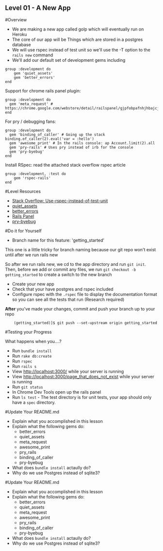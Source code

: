 Level 01 - A New App
-----------

#Overview
* We are making a new app called golp which will eventually run on Heroku
* The core of our app will be Things which are stored in a postgres database
* We will use rspec instead of test unit so we'll use the -T option to the ```rails new``` command
* We'll add our default set of development gems including


```
group :development do
	gem 'quiet_assets'
	gem 'better_errors'
end
```

Support for chrome rails panel plugin:

    group :development do
      gem 'meta_request' # https://chrome.google.com/webstore/detail/railspanel/gjpfobpafnhjhbajcjgccbbdofdckggg
    end

For pry / debugging fans:

    group :development do
      gem 'binding_of_caller' # Going up the stack  binding.of_caller(2).eval('var = :hello')
      gem 'awesome_print' # In the rails console: ap Account.limit(2).all
      gem 'pry-rails' # Uses pry instead of irb for the console
      gem 'pry-byebug'
    end

Install RSpec: read the attached stack overflow rspec article


	group :development, :test do
		gem 'rspec-rails'
	end


#Level Resources

* [Stack Overflow: Use-rspec-instead-of-test-unit](http://stackoverflow.com/questions/6728618/how-can-i-tell-rails-to-use-rspec-instead-of-test-unit-when-creating-a-new-rails)
* [quiet_assets](https://github.com/evrone/quiet_assets)
* [better_errors](https://github.com/charliesome/better_errors)
* [Rails Panel](https://chrome.google.com/webstore/detail/railspanel/gjpfobpafnhjhbajcjgccbbdofdckggg)
* [pry-byebug](https://github.com/deivid-rodriguez/pry-byebug)

#Do it for Yourself

* Branch name for this feature: 'getting_started'

This one is a little tricky for branch naming because our git repo won't exist until after we run rails new

So after we run rails new, we cd to the app directory and run ```git init```. Then, before we add or commit any files,
we run ```git checkout -b getting_started``` to create a switch to the new branch


+ Create your new app
+ Check that your have postgres and rspec included
+ Configure rspec with the ```.rspec``` file to display the documentation format so you can see all the tests that run (Research required)

__After__ you've made your changes, commit and push your branch up to your repo

```
	(getting_started)]$ git push --set-upstream origin getting_started
```

#Testing your Progress

What happens when you....?

* Run ```bundle install``` 
* Run ```rake db:create``` 
* Run ```rspec```
* Run ```rails s```
* View [http://localhost:3000/](http://localhost:3000/) while your server is running
* View [http://localhost:3000/page_that_does_not_exist](http://localhost:3000/page_that_does_not_exist) while your server is running
* Run ```git status```
* In Chrome Dev Tools open up the rails panel
* Run ```ls test``` - The test directory is for unit tests, your app should only have a ```spec``` directory.

#Update Your README.md

* Explain what you accomplished in this lesson
* Explain what the following gems do:
	* better_errors
	* quiet_assets
	* meta_request
	* awesome_print
	* pry_rails
	* binding_of_caller
	* pry-byebug
* What does `bundle install` actaully do?
* Why do we use Postgres instead of sqlite3?




#Update Your README.md

* Explain what you accomplished in this lesson
* Explain what the following gems do:
	* better_errors
	* quiet_assets
	* meta_request
	* awesome_print
	* pry_rails
	* binding_of_caller
	* pry-byebug
* What does `bundle install` actaully do?
* Why do we use Postgres instead of sqlite3?


